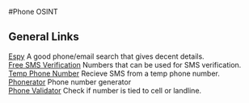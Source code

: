 #Phone OSINT


## General Links
[Espy](https://espysys.com) A good phone/email search that gives decent details. \
[Free SMS Verification](http://freesmsverification.com) Numbers that can be used for SMS verification. \
[Temp Phone Number](https://temporary-phone-number.com) Recieve SMS from a temp phone number. \
[Phonerator](https://www.martinvigo.com/tools/phonerator/) Phone number generator \
[Phone Validator](https://www.phonevalidator.com) Check if number is tied to cell or landline.
